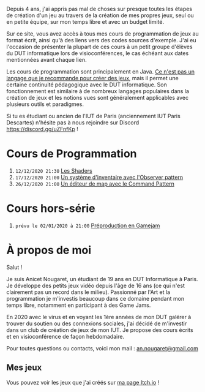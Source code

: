  Depuis 4 ans, j'ai appris pas mal de choses sur presque toutes les étapes de création d'un jeu au travers de la création de mes propres jeux, seul ou en petite équipe, sur mon temps libre et avec un budget limité.

Sur ce site, vous avez accès à tous mes cours de programmation de jeux au format écrit, ainsi qu'à des liens vers des codes sources d'exemple. J'ai eu l'occasion de présenter la plupart de ces cours à un petit groupe d'élèves du DUT informatique lors de visioconférences, le cas échéant aux dates mentionnées avant chaque lien.

Les cours de programmation sont principalement en Java. [Ce n'est pas un langage que je recommande pour créer des jeux](./autres/pourquoiPasJava.md), mais il permet une certaine continuité pédagogique avec le DUT informatique. Son fonctionnement est similaire à de nombreux langages populaires dans la création de jeux et les notions vues sont généralement applicables avec plusieurs outils et paradigmes.

Si tu es étudiant ou ancien de l'IUT de Paris (anciennement IUT Paris Descartes) n'hésite pas à nous rejoindre sur Discord <https://discord.gg/uZFnfKp> !

# Cours de Programmation

1. `12/12/2020 21:30` [Les Shaders](./cours/shaders/cours.md)
2. `17/12/2020 21:00` [Un système d'inventaire avec l'Observer pattern](./cours/inventaireObserver/cours.md)
3. `26/12/2020 21:00` [Un éditeur de map avec le Command Pattern](./cours/editeurCommand/cours.md)

# Cours hors-série

1. `prévu le 02/01/2020 à 21:00` [Préproduction en Gamejam](./cours/preprodGamejam/main.md)

# À propos de moi
Salut !

Je suis Anicet Nougaret, un étudiant de 19 ans en DUT Informatique à Paris. Je développe des petits jeux vidéo depuis l'âge de 16 ans (ce qui n'est clairement pas un record dans le milieu). Passionné par l'Art et la programmation je m'investis beaucoup dans ce domaine pendant mon temps libre, notamment en participant à des Game Jams. 

En 2020 avec le virus et en voyant les 1ère années de mon DUT galérer à trouver du soutien ou des connexions sociales, j'ai décidé de m'investir dans un club de création de jeux de mon IUT. Je propose des cours écrits et en visioconférence de façon hebdomadaire.

Pour toutes questions ou contacts, voici mon mail : <an.nougaret@gmail.com>

## Mes jeux
Vous pouvez voir les jeux que j'ai créés sur [ma page Itch.io](https://anicetngrt.itch.io/) !